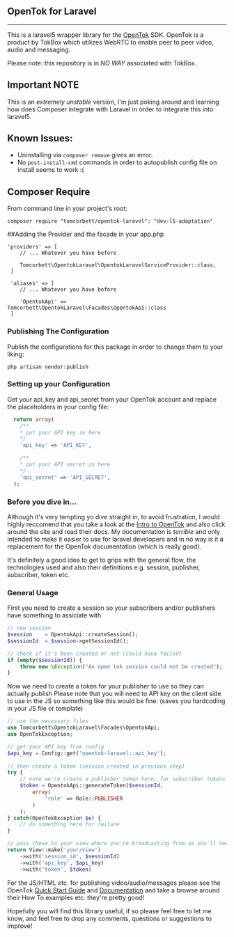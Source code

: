 ## OpenTok for Laravel
--------------------------------------

This is a laravel5 wrapper library for the [OpenTok](http://tokbox.com/opentok/) SDK. OpenTok is a product by TokBox which utilizes WebRTC to enable peer to peer video, audio and messaging.

Please note: this repository is in *NO WAY* associated with TokBox.

## Important NOTE
This is an *extremely unstable* version, I'm just poking around and learning how does Composer integrate with Laravel in order to integrate this into laravel5.

## Known Issues:
 * Uninstalling via ```composer remove``` gives an error.
 * No ```post-install-cmd``` commands in order to autopublish config file on install seems to work :(

## Composer Require
From command line in your project's root:

    composer require "tomcorbett/opentok-laravel": "dev-l5-adaptation"
    
##Adding the Provider and the facade in your app.php

    'providers' => [
        // ... Whatever you have before
        
        Tomcorbett\OpentokLaravel\OpentokLaravelServiceProvider::class,
     ]
     
     'aliases' => [
        // ... Whatever you have before
        
        'OpentokApi' => Tomcorbett\OpentokLaravel\Facades\OpentokApi::class
     ]

### Publishing The Configuration
Publish the configurations for this package in order to change them to your liking:

    php artisan vendor:publish

### Setting up your Configuration
Get your api\_key and api\_secret from your OpenTok account and replace the placeholders in your config file:

  ```php
    return array( 
      /**
      * put your API key in here
      */
      'api_key' => 'API_KEY',

      /**
      * put your API secret in here
      */	
      'api_secret' => 'API_SECRET',
    );
  ```

### Before you dive in...

Although it's very tempting yo dive straight in, to avoid frustration, I would highly reccomend that you take a look at the [Intro to OpenTok](http://tokbox.com/opentok/intro/) and also click around the site and read their docs. My documentation is *terrible* and only intended to make it easier to use for laravel developers and in no way is it a replacement for the OpenTok documentation (which is really good).

It's definitely a good idea to get to grips with the general flow, the technologies used and also their definitions e.g. session, publisher, subscriber, token etc.

### General Usage

First you need to create a session so your subscribers and/or publishers have something to assiciate with
```php
// new session
$session    = OpentokApi::createSession();            
$sessionId  = $session->getSessionId();

// check if it's been created or not (could have failed)
if (empty($sessionId)) {
    throw new \Exception("An open tok session could not be created");
}
```

Now we need to create a token for your publisher to use so they can actually publish
Please note that you will need to API key on the client side to use in the JS so something like this would be fine:
(saves you hardcoding in your JS file or template)
```php
// use the necessary files
use Tomcorbett\OpentokLaravel\Facades\OpentokApi;
use OpenTokException;

// get your API key from config
$api_key = Config::get('opentok-laravel::api_key');
        
// then create a token (session created in previous step)
try {
    // note we're create a publisher token here, for subscriber tokens we would specify.. yep 'subscriber' instead
    $token = OpentokApi::generateToken($sessionId,
        array(
            'role' => Role::PUBLISHER
        )
    );
} catch(OpenTokException $e) {
    // do something here for failure
}

// pass these to your view where you're broadcasting from as you'll need them...
return View::make('your/view')
    ->with('session_id', $sessionId)
    ->with('api_key', $api_key)
    ->with('token', $token)
```

For the JS/HTML etc. for publishing video/audio/messages please see the OpenTok [Quick Start Guide](http://tokbox.com/opentok/quick-start/) and [Documentation](http://tokbox.com/opentok/libraries/client/js/) and take a browse around their How To examples etc. they're pretty good!

Hopefully you will find this library useful, if so please feel free to let me know, and feel free to drop any comments, questions or suggestions to improve!
